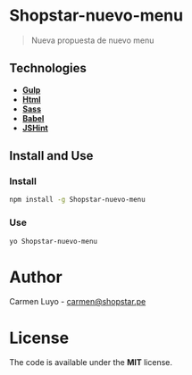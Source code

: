 # Shopstar-nuevo-menu

> Nueva propuesta de nuevo menu

## Technologies

- [**Gulp**](http://gulpjs.com)
- [**Html**](https://developer.mozilla.org/es/docs/HTML/HTML5) 
- [**Sass**](http://sass-lang.com)  
- [**Babel**](https://babeljs.io)
- [**JSHint**](http://jshint.com) 

## Install and Use

### Install

```bash
npm install -g Shopstar-nuevo-menu
```

### Use 

```bash
yo Shopstar-nuevo-menu
```

# Author 

Carmen Luyo - carmen@shopstar.pe

# License 

The code is available under the **MIT** license. 
